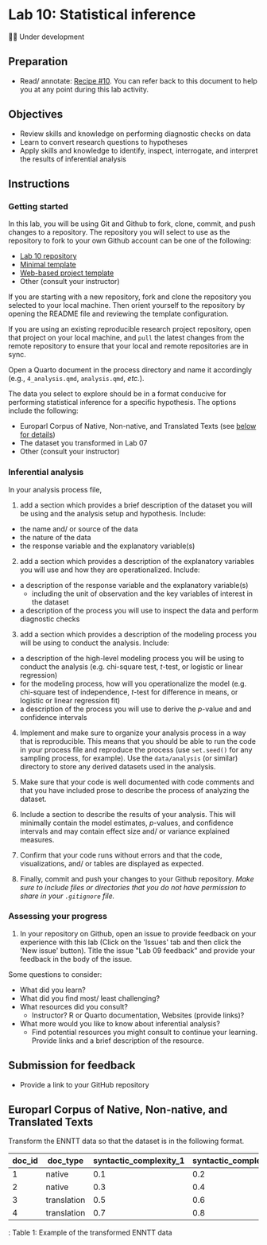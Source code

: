 # Lab 10: Statistical inference

💪🏻 Under development

<!--
- [ ] add the transformed ENNTT data to the data directory
-->

## Preparation

- Read/ annotate: [Recipe \#10](https://qtalr.github.io/qtalrkit/articles/recipe-10.html). You can refer back to this document to help you at any point during this lab activity.

## Objectives

- Review skills and knowledge on performing diagnostic checks on data
- Learn to convert research questions to hypotheses
- Apply skills and knowledge to identify, inspect, interrogate, and interpret the results of inferential analysis

## Instructions

### Getting started

In this lab, you will be using Git and Github to fork, clone, commit, and push changes to a repository. The repository you will select to use as the repository to fork to your own Github account can be one of the following:

- [Lab 10 repository](https://github.com/qtalr/lab-10)
- [Minimal template](https://github.com/qtalr/project)
- [Web-based project template](https://github.com/qtalr/project_web)
- Other (consult your instructor)

If you are starting with a new repository, fork and clone the repository you selected to your local machine. Then orient yourself to the repository by opening the README file and reviewing the template configuration.

If you are using an existing reproducible research project repository, open that project on your local machine, and `pull` the latest changes from the remote repository to ensure that your local and remote repositories are in sync.

Open a Quarto document in the process directory and name it accordingly (e.g., `4_analysis.qmd`, `analysis.qmd`, *etc.*).

The data you select to explore should be in a format conducive for performing statistical inference for a specific hypothesis. The options include the following:

- Europarl Corpus of Native, Non-native, and Translated Texts (see [below for details](#europarl-corpus-of-native-non-native-and-translated-texts))
- The dataset you transformed in Lab 07
- Other (consult your instructor)

### Inferential analysis

In your analysis process file,

1. add a section which provides a brief description of the dataset you will be using and the analysis setup and hypothesis. Include:

  - the name and/ or source of the data
  - the nature of the data
  - the response variable and the explanatory variable(s)

2. add a section which provides a description of the explanatory variables you will use and how they are operationalized. Include:

  - a description of the response variable and the explanatory variable(s)
    - including the unit of observation and the key variables of interest in the dataset
  - a description of the process you will use to inspect the data and perform diagnostic checks

3. add a section which provides a description of the modeling process you will be using to conduct the analysis. Include:

  - a description of the high-level modeling process you will be using to conduct the analysis (e.g. chi-square test, *t*-test, or logistic or linear regression)
  - for the modeling process, how will you operationalize the model (e.g. chi-square test of independence, *t*-test for difference in means, or logistic or linear regression fit)
  - a description of the process you will use to derive the $p$-value and and confidence intervals

4. Implement and make sure to organize your analysis process in a way that is reproducible. This means that you should be able to run the code in your process file and reproduce the process (use `set.seed()` for any sampling process, for example). Use the `data/analysis` (or similar) directory to store any derived datasets used in the analysis.

5. Make sure that your code is well documented with code comments and that you have included prose to describe the process of analyzing the dataset.

6. Include a section to describe the results of your analysis. This will minimally contain the model estimates, $p$-values, and confidence intervals and may contain effect size and/ or variance explained measures.

7. Confirm that your code runs without errors and that the code, visualizations, and/ or tables are displayed as expected.

8. Finally, commit and push your changes to your Github repository. *Make sure to include files or directories that you do not have permission to share in your `.gitignore` file.*

### Assessing your progress

1. In your repository on Github, open an issue to provide feedback on your experience with this lab (Click on the 'Issues' tab and then click the 'New issue' button). Title the issue "Lab 09 feedback" and provide your feedback in the body of the issue.

Some questions to consider:

  - What did you learn?
  - What did you find most/ least challenging?
  - What resources did you consult?
    - Instructor? R or Quarto documentation, Websites (provide links)?
  - What more would you like to know about inferential analysis?
    - Find potential resources you might consult to continue your learning. Provide links and a brief description of the resource.

## Submission for feedback

- Provide a link to your GitHub repository

## Europarl Corpus of Native, Non-native, and Translated Texts

Transform the ENNTT data so that the dataset is in the following format.

| doc_id | doc_type | syntactic_complexity_1 | syntactic_complexity_2 | ... |
|--------|----------|------------------------|------------------------|-----|
| 1      | native   | 0.1                    | 0.2                    | ... |
| 2      | native   | 0.3                    | 0.4                    | ... |
| 3      | translation   | 0.5                    | 0.6                    | ... |
| 4      | translation   | 0.7                    | 0.8                    | ... |

: Table 1: Example of the transformed ENNTT data
